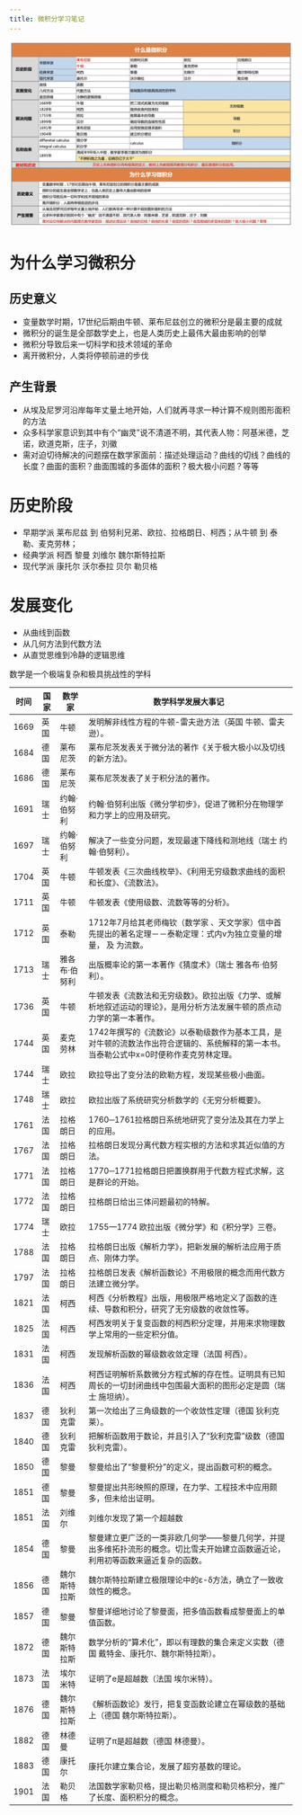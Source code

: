 ```yaml
---
title: 微积分学习笔记
---
```


![](pic/01.png)

# 为什么学习微积分					

## 历史意义	

* 变量数学时期，17世纪后期由牛顿、莱布尼兹创立的微积分是最主要的成就				
* 微积分的诞生是全部数学史上，也是人类历史上最伟大最由影响的创举				
* 微积分导致后来一切科学和技术领域的革命				
* 离开微积分，人类将停顿前进的步伐		
		
## 产生背景	

* 从埃及尼罗河沿岸每年丈量土地开始，人们就再寻求一种计算不规则图形面积的方法				
* 众多科学家意识到其中有个“幽灵”说不清道不明，其代表人物：阿基米德，芝诺，欧道克斯，庄子，刘徽				
* 需对迫切待解决的问题摆在数学家面前：描述处理运动？曲线的切线？曲线的长度？曲面的面积？曲面围城的多面体的面积？极大极小问题？等等
				
# 历史阶段

* 早期学派 莱布尼兹 到 伯努利兄弟、欧拉、拉格朗日、柯西；从牛顿 到 泰勒、麦克劳林；
* 经典学派	柯西	黎曼	刘维尔	魏尔斯特拉斯
* 现代学派	康托尔	沃尔泰拉	贝尔	勒贝格

# 发展变化

* 从曲线到函数		
* 从几何方法到代数方法			
* 从直觉思维到冷静的逻辑思维			

数学是一个极端复杂和极具挑战性的学科	

| 时间 | 国家 | 数学家        | 数学科学发展大事记                                           |
| ---- | ---- | ------------- | ------------------------------------------------------------ |
| 1669 | 英国 | 牛顿          | 发明解非线性方程的牛顿-雷夫逊方法（英国  牛顿、雷夫逊）。    |
| 1684 | 德国 | 莱布尼茨      | 莱布尼茨发表关于微分法的著作《关于极大极小以及切线的新方法》。 |
| 1686 | 德国 | 莱布尼茨      | 莱布尼茨发表了关于积分法的著作。                             |
| 1691 | 瑞士 | 约翰·伯努利   | 约翰·伯努利出版《微分学初步》，促进了微积分在物理学和力学上的应用及研究。 |
| 1697 | 瑞士 | 约翰·伯努利   | 解决了一些变分问题，发现最速下降线和测地线（瑞士  约翰·伯努利）。 |
| 1704 | 英国 | 牛顿          | 牛顿发表《三次曲线枚举》、《利用无穷级数求曲线的面积和长度》、《流数法》。 |
| 1711 | 英国 | 牛顿          | 牛顿发表《使用级数、流数等等的分析》。                       |
| 1712 | 英国 | 泰勒          | 1712年7月给其老师梅钦（数学家  、天文学家）信中首先提出的著名定理－－泰勒定理：式内v为独立变量的增量， 及 为流数。 |
| 1713 | 瑞士 | 雅各布·伯努利 | 出版概率论的第一本著作《猜度术》（瑞士  雅各布·伯努利）。    |
| 1736 | 英国 | 牛顿          | 牛顿发表《流数法和无穷级数》。欧拉出版《力学、或解析地叙述运动的理论》，是用分析方法发展牛顿的质点动力学的第一本著作。 |
| 1744 | 英国 | 麦克劳林      | 1742年撰写的《流数论》以泰勒级数作为基本工具，是对牛顿的流数法作出符合逻辑的、系统解释的第一本书。当泰勒公式中x=0时便称作麦克劳林定理。 |
| 1744 | 瑞士 | 欧拉          | 欧拉导出了变分法的欧勒方程，发现某些极小曲面。               |
| 1748 | 瑞士 | 欧拉          | 欧拉出版了系统研究分析数学的《无穷分析概要》。               |
| 1761 | 法国 | 拉格朗日      | 1760─1761拉格朗日系统地研究了变分法及其在力学上的应用。      |
| 1767 | 法国 | 拉格朗日      | 拉格朗日发现分离代数方程实根的方法和求其近似值的方法。       |
| 1771 | 法国 | 拉格朗日      | 1770─1771拉格朗日把置换群用于代数方程式求解，这是群论的开始。 |
| 1772 | 法国 | 拉格朗日      | 拉格朗日给出三体问题最初的特解。                             |
| 1774 | 瑞士 | 欧拉          | 1755—1774  欧拉出版《微分学》和《积分学》三卷。              |
| 1788 | 法国 | 拉格朗日      | 拉格朗日出版《解析力学》，把新发展的解析法应用于质点、刚体力学。 |
| 1797 | 法国 | 拉格朗日      | 拉格朗日发表《解析函数论》不用极限的概念而用代数方法建立微分学。 |
| 1821 | 法国 | 柯西          | 柯西《分析教程》出版，用极限严格地定义了函数的连续、导数和积分，研究了无穷级数的收敛性等。 |
| 1825 | 法国 | 柯西          | 柯西发明关于复变函数的柯西积分定理，并用来求物理数学上常用的一些定积分值。 |
| 1831 | 法国 | 柯西          | 发现解析函数的幂级数收敛定理（法国  柯西）。                 |
| 1836 | 法国 | 柯西          | 柯西证明解析系数微分方程式解的存在性。证明具有已知周长的一切封闭曲线中包围最大面积的图形必定是圆（瑞士  施坦纳）。 |
| 1837 | 德国 | 狄利克雷      | 第一次给出了三角级数的一个收敛性定理（德国  狄利克莱）。     |
| 1840 | 德国 | 狄利克雷      | 把解析函数用于数论，并且引入了“狄利克雷”级数（德国  狄利克雷）。 |
| 1850 | 德国 | 黎曼          | 黎曼给出了“黎曼积分”的定义，提出函数可积的概念。             |
| 1851 | 德国 | 黎曼          | 黎曼提出共形映照的原理，在力学、工程技术中应用颇多，但未给出证明。 |
| 1851 | 法国 | 刘维尔        | 刘维尔发现了第一个超越数                                     |
| 1854 | 德国 | 黎曼          | 黎曼建立更广泛的一类非欧几何学——黎曼几何学，并提出多维拓扑流形的概念。切比雪夫开始建立函数逼近论，利用初等函数来逼近复杂的函数。 |
| 1856 | 德国 | 魏尔斯特拉斯  | 魏尔斯特拉斯建立极限理论中的ε-δ方法，确立了一致收敛性的概念。 |
| 1857 | 德国 | 黎曼          | 黎曼详细地讨论了黎曼面，把多值函数看成黎曼面上的单值函数。   |
| 1872 | 德国 | 魏尔斯特拉斯  | 数学分析的“算术化”，即以有理数的集合来定义实数（德国  戴特金、康托尔、魏尔斯特拉斯）。 |
| 1873 | 法国 | 埃尔米特      | 证明了e是超越数（法国 埃尔米特）。                           |
| 1876 | 德国 | 魏尔斯特拉斯  | 《解析函数论》发行，把复变函数论建立在幂级数的基础上（德国  魏尔斯特拉斯）。 |
| 1882 | 德国 | 林德曼        | 证明了π是超越数（德国 林德曼）。                             |
| 1883 | 德国 | 康托尔        | 康托尔建立集合论，发展了超穷基数的理论。                     |
| 1901 | 法国 | 勒贝格        | 法国数学家勒贝格，提出勒贝格测度和勒贝格积分，推广了长度、面积积分的概念。 |

